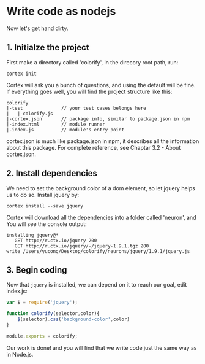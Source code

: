 # Write code as nodejs

Now let's get hand dirty.

## 1. Initialze the project

First make a directory called 'colorify', in the direcory root path, run:

```
cortex init
```

Cortex will ask you a bunch of questions, and using the default will be fine. If everything goes well, you will find the project structure like this:

```
colorify
|-test              // your test cases belongs here
|   |-colorify.js
|-cortex.json       // package info, similar to package.json in npm
|-index.html        // module runner
|-index.js          // module's entry point
```

cortex.json is much like package.json in npm, it describes all the information about this package. For complete reference, see Chaptar 3.2 - About cortex.json.

## 2. Install dependencies

We need to set the background color of a dom element, so let jquery helps us to do so. Install jquery by:

```
cortex install --save jquery
```

Cortex will download all the dependencies into a folder called 'neuron', and You will see the console output:

```
installing jquery@*
   GET http://r.ctx.io/jquery 200
   GET http://r.ctx.io/jquery/-/jquery-1.9.1.tgz 200
write /Users/yucong/Desktop/colorify/neurons/jquery/1.9.1/jquery.js
```

## 3. Begin coding

Now that `jquery` is installed, we can depend on it to reach our goal, edit index.js:

```js
var $ = require('jquery');

function colorify(selector,color){
	$(selector).css('background-color',color)
}

module.exports = colorify;
```

Our work is done! and you will find that we write code just the same way as in Node.js.






